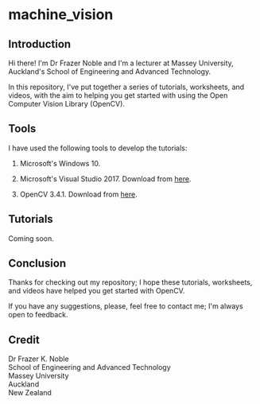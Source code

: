 # machine_vision

## Introduction

Hi there! I'm Dr Frazer Noble and I'm a lecturer at Massey University, Auckland's School of Engineering and Advanced Technology.

In this repository, I've put together a series of tutorials, worksheets, and videos, with the aim to helping you get started with using the Open Computer Vision Library (OpenCV).

## Tools

I have used the following tools to develop the tutorials:

1. Microsoft's Windows 10.

2. Microsoft's Visual Studio 2017. Download from [here](https://www.visualstudio.com/).

3. OpenCV 3.4.1. Download from [here](https://opencv.org/releases.html).


## Tutorials

Coming soon.
<!-- 
This tutorials are as follows:  

1. How to Set-up Visual Studio. In this tutorial, I describe how to download, install, and configure Visual Studio for C++ development. Watch the companion video [here]().  

2. How to Set-up OpenCV. In this tutorial, I describe how to download and set up OpenCV on Windows. Watch the companion video [here]().  

3. How to Configure a Visual Studio Project to Use OpenCV. In this tutorial, I describe how to configure a Visual Studio project to use OpenCV. Watch the companion video [here]().

4. An Introduction to OpenCV's Core Module. In this tutorial, I describe key aspects of OpenCV's core functionality. Watch the companion video [here]().

5. An Introduction to OpenCV's Image Processing Module. In this tutorial, I describe key aspects of OpenCV's image processing functionality. Watch the companion video [here]().

6. A General OpenCV Project. In this tutorial, I present a template for future OpenCV-based projects. Watch the companion video [here](). -->

## Conclusion

Thanks for checking out my repository; I hope these tutorials, worksheets, and videos have helped you get started with OpenCV. 

If you have any suggestions, please, feel free to contact me; I'm always open to feedback.

## Credit

Dr Frazer K. Noble  
School of Engineering and Advanced Technology  
Massey University  
Auckland  
New Zealand  
